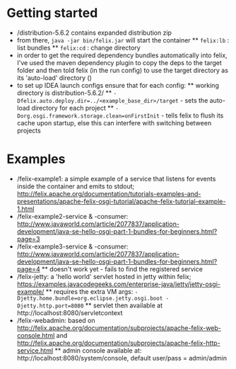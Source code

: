 # Getting started

* /distribution-5.6.2 contains expanded distribution zip
* from there, `java -jar bin/felix.jar` will start the container
** `felix:lb` : list bundles
** `felix:cd` : change directory
* in order to get the required dependency bundles automatically into felix, I've used the maven dependency plugin to copy the deps to the target folder and then told felix (in the run config) to use the target directory as its 'auto-load' directory ()
* to set up IDEA launch configs ensure that for each config:
** working directory is distribution-5.6.2/
** `-Dfelix.auto.deploy.dir=../<example_base_dir>/target` - sets the auto-load directory for each project
** `-Dorg.osgi.framework.storage.clean=onFirstInit` - tells felix to flush its cache upon startup, else this can interfere with switching between projects

# Examples

* /felix-example1: a simple example of a service that listens for events inside the container and emits to stdout;  http://felix.apache.org/documentation/tutorials-examples-and-presentations/apache-felix-osgi-tutorial/apache-felix-tutorial-example-1.html
* /felix-example2-service & -consumer: http://www.javaworld.com/article/2077837/application-development/java-se-hello-osgi-part-1-bundles-for-beginners.html?page=3
* /felix-example3-service & -consumer: http://www.javaworld.com/article/2077837/application-development/java-se-hello-osgi-part-1-bundles-for-beginners.html?page=4
** doesn't work yet - fails to find the registered service
* /felix-jetty: a 'hello world' servlet hosted in jetty within felix; https://examples.javacodegeeks.com/enterprise-java/jetty/jetty-osgi-example/
** requires the extra VM args: `-Djetty.home.bundle=org.eclipse.jetty.osgi.boot -Djetty.http.port=8080`
** servlet then available at http://localhost:8080/servletcontext
* /felix-webadmin: based on http://felix.apache.org/documentation/subprojects/apache-felix-web-console.html and http://felix.apache.org/documentation/subprojects/apache-felix-http-service.html
** admin console available at: http://localhost:8080/system/console, default user/pass = admin/admin
